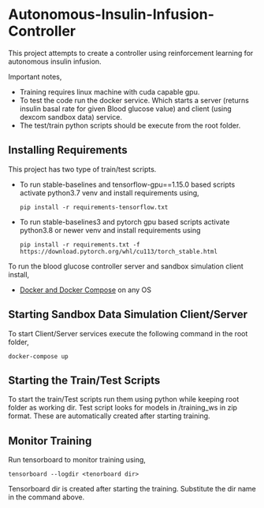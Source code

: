 # Autonomous-Insulin-Infusion-Controller
This project attempts to create a controller using reinforcement learning for autonomous insulin infusion.

Important notes,

- Training requires linux machine with cuda capable gpu.
- To test the code run the docker service. Which starts a server (returns insulin basal rate for given Blood glucose value) and client (using dexcom sandbox data) service.
- The test/train python scripts should be execute from the root folder.




## Installing Requirements 

This project has two type of train/test scripts.
- To run stable-baselines and tensorflow-gpu==1.15.0 based scripts activate python3.7 venv and install requirements using,
  
  `pip install -r requirements-tensorflow.txt`
- To run stable-baselines3 and pytorch gpu based scripts activate python3.8 or newer venv and install requirements using
  
  `pip install -r requirements.txt -f https://download.pytorch.org/whl/cu113/torch_stable.html`
  
To run the blood glucose controller server and sandbox simulation client install,
 - [Docker and Docker Compose](https://docs.docker.com/get-docker/) on any OS
 
    
## Starting Sandbox Data Simulation Client/Server

To start Client/Server services execute the following command in the root folder,

`docker-compose up`

## Starting the Train/Test Scripts

To start the train/Test scripts run them using python while keeping root folder as working dir. Test script looks for models in /training_ws in zip format. These are automatically created after starting training.

## Monitor Training 

Run tensorboard to monitor training using,

`tensorboard --logdir <tenorboard dir>`

Tensorboard dir is created after starting the training. Substitute the dir name in the command above.


